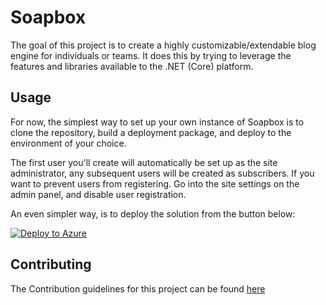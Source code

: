 # Soapbox
The goal of this project is to create a highly customizable/extendable blog engine for individuals or teams. It does this by trying to leverage the features and libraries available to the .NET (Core) platform.

## Usage
For now, the simplest way to set up your own instance of Soapbox is to clone the repository, build a deployment package, and deploy to the environment of your choice.

The first user you'll create will automatically be set up as the site administrator, any subsequent users will be created as subscribers. If you want to prevent users from registering. Go into the site settings on the admin panel, and disable user registration.

An even simpler way, is to deploy the solution from the button below:

[![Deploy to Azure](https://aka.ms/deploytoazurebutton)](https://portal.azure.com/#create/Microsoft.Template/uri/https%3A%2F%2Fraw.githubusercontent.com%2Fwvdhouten%2FSoapbox%2Fmain%2Fdeploy%2Fazuredeploy.json)

## Contributing
The Contribution guidelines for this project can be found [here](Documentation/CONTRIBUTING.md)
